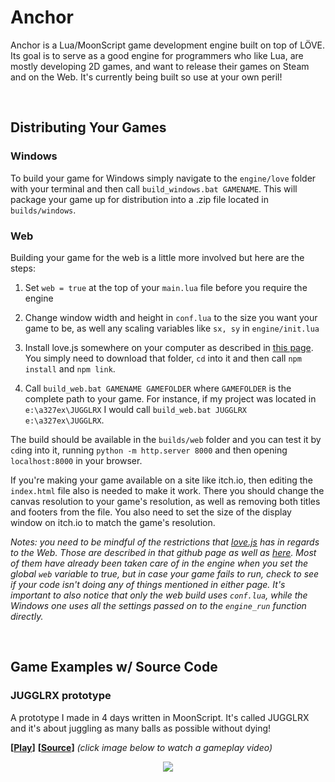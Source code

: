 # Anchor

Anchor is a Lua/MoonScript game development engine built on top of LÖVE. Its goal is to serve as a good engine for programmers who like Lua, are mostly developing 2D games, and want to release their games on Steam and on the Web. It's currently being built so use at your own peril!

<br>

## Distributing Your Games

### Windows

To build your game for Windows simply navigate to the `engine/love` folder with your terminal and then call `build_windows.bat GAMENAME`. This will package your game up for distribution into a .zip file located in `builds/windows`.

### Web

Building your game for the web is a little more involved but here are the steps:

1. Set `web = true` at the top of your `main.lua` file before you require the engine

2. Change window width and height in `conf.lua` to the size you want your game to be, as well any scaling variables like `sx, sy` in `engine/init.lua`

3. Install love.js somewhere on your computer as described in [this page](https://github.com/Davidobot/love.js). You simply need to download that folder, `cd` into it and then call `npm install` and `npm link`.

4. Call `build_web.bat GAMENAME GAMEFOLDER` where `GAMEFOLDER` is the complete path to your game. For instance, if my project was located in `e:\a327ex\JUGGLRX` I would call `build_web.bat JUGGLRX e:\a327ex\JUGGLRX`.

The build should be available in the `builds/web` folder and you can test it by `cd`ing into it, running `python -m http.server 8000` and then opening `localhost:8000` in your browser.

If you're making your game available on a site like itch.io, then editing the `index.html` file also is needed to make it work. There you should change the canvas resolution to your game's resolution, as well as removing both titles and footers from the file. You also need to set the size of the display window on itch.io to match the game's resolution.

*Notes: you need to be mindful of the restrictions that [love.js](https://github.com/Davidobot/love.js) has in regards to the Web. Those are described in that github page as well as [here](https://schellingb.github.io/LoveWebBuilder/). Most of them have already been taken care of in the engine when you set the global `web` variable to true, but in case your game fails to run, check to see if your code isn't doing any of things mentioned in either page. It's important to also notice that only the web build uses `conf.lua`, while the Windows one uses all the settings passed on to the `engine_run` function directly.*


<br>

## Game Examples w/ Source Code

### JUGGLRX prototype

A prototype I made in 4 days written in MoonScript. It's called JUGGLRX and it's about juggling as many balls as possible without dying!

**[[Play](https://a327ex.itch.io/jugglrx-prototype)]** **[[Source](https://github.com/a327ex/JUGGLRX-prototype)]** *(click image below to watch a gameplay video)*

<p align="center">
<a href="https://www.youtube.com/watch?v=cYXj8AP2kJ0"><img src="https://i.imgur.com/4hVutyx.png"></a>
</p>
